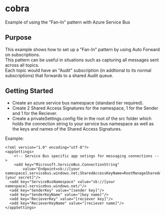 # cobra
Example of using the "Fan-In" pattern with Azure Service Bus

## Purpose
This example shows how to set up a "Fan-In" pattern by using Auto Forward on subscriptions.  
This pattern can be useful in situations such as capturing all messages sent across all topics.  
Each topic would have an "Audit" subscription (in addtional to its normal subscriptions) that 
forwards to a shared Audit queue.

## Getting Started
* Create an azure service bus namespace (standard tier required).
* Create 2 Shared Access Signatures for the namespace, 1 for the Sender and 1 for the Reciever.
* Create a privateSettings.config file in the root of the src folder which holds the connection string to your service bus namespace as well as the keys and names of the Shared Access Signatures.

Example:
```
<?xml version="1.0" encoding="utf-8"?>
<appSettings>
    <!-- Service Bus specific app setings for messaging connections -->
    <add key="Microsoft.ServiceBus.ConnectionString"
        value="Endpoint=sb://[your namespace].servicebus.windows.net;SharedAccessKeyName=RootManageSharedAccessKey;SharedAccessKey=[your secret]"/>
  <add key="ServiceBusNamespace" value="sb://[your namespace].servicebus.windows.net/"/>
  <add key="SenderKey" value="[sender key]"/>
  <add key="SenderKeyName" value="[key name]"/>
  <add key="RecieverKey" value="[reciever key]"/>
  <add key="RecieverKeyName" value="[reciever name]"/>
</appSettings>
```
